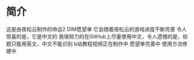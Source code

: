 # 简介
这是由夜松云制作的命运2 DIM愿望单
它会随着夜松云的游戏进度不断完善
令人惊喜的是，它是中文的
我很努力的在GitHub上尽量使用中文，令人遗憾的是，标题只能用英文，中文不能识别
b站教程视频正在制作中
愿望单完善中
使用方法修建中
